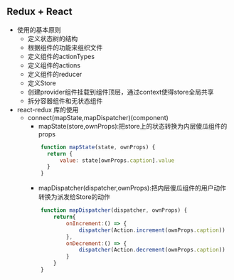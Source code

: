Redux + React
--
* 使用的基本原则
    * 定义状态树的结构 
    * 根据组件的功能来组织文件
    * 定义组件的actionTypes
    * 定义组件的actions
    * 定义组件的reducer 
    * 定义Store 
    * 创建provider组件挂载到组件顶层，通过context使得store全局共享
    * 拆分容器组件和无状态组件
* react-redux 库的使用
    * connect(mapState,mapDispatcher)(component)
        * mapState(store,ownProps):把store上的状态转换为内层傻瓜组件的props
        ```jsx harmony
            function mapState(state, ownProps) {
              return {
                  value: state[ownProps.caption].value
              }
            }
        
        ```
        * mapDispatcher(dispatcher,ownProps):把内层傻瓜组件的用户动作转换为派发给Store的动作
        ```jsx harmony
            function mapDispatcher(dispatcher, ownProps) {
                return{
                    onIncrement:() => {
                        dispatcher(Action.increment(ownProps.caption))
                    },
                    onDecrement:() => {
                        dispatcher(Action.decrement(ownProps.caption))
                    }
                }
            }
        ```